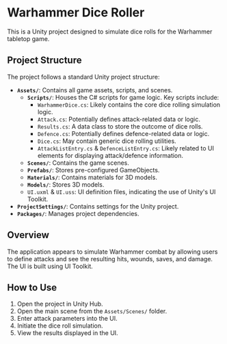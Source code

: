 # Warhammer Dice Roller

This is a Unity project designed to simulate dice rolls for the Warhammer tabletop game.

## Project Structure

The project follows a standard Unity project structure:

*   **`Assets/`**: Contains all game assets, scripts, and scenes.
    *   **`Scripts/`**: Houses the C# scripts for game logic. Key scripts include:
        *   `WarhammerDice.cs`: Likely contains the core dice rolling simulation logic.
        *   `Attack.cs`: Potentially defines attack-related data or logic.
        *   `Results.cs`: A data class to store the outcome of dice rolls.
        *   `Defence.cs`: Potentially defines defence-related data or logic.
        *   `Dice.cs`: May contain generic dice rolling utilities.
        *   `AttackListEntry.cs` & `DefenceListEntry.cs`: Likely related to UI elements for displaying attack/defence information.
    *   **`Scenes/`**: Contains the game scenes.
    *   **`Prefabs/`**: Stores pre-configured GameObjects.
    *   **`Materials/`**: Contains materials for 3D models.
    *   **`Models/`**: Stores 3D models.
    *   `UI.uxml` & `UI.uss`: UI definition files, indicating the use of Unity's UI Toolkit.
*   **`ProjectSettings/`**: Contains settings for the Unity project.
*   **`Packages/`**: Manages project dependencies.

## Overview

The application appears to simulate Warhammer combat by allowing users to define attacks and see the resulting hits, wounds, saves, and damage. The UI is built using UI Toolkit.

## How to Use

1.  Open the project in Unity Hub.
2.  Open the main scene from the `Assets/Scenes/` folder.
3.  Enter attack parameters into the UI.
4.  Initiate the dice roll simulation.
5.  View the results displayed in the UI.
